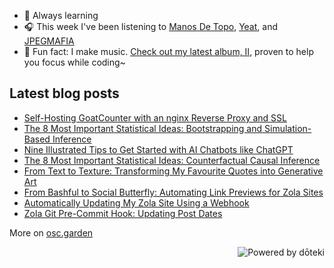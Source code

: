 - 🌱 Always learning
- 🎧 This week I've been listening to <!-- lastfm start -->[Manos De Topo](https://www.last.fm/music/Manos+De+Topo), [Yeat](https://www.last.fm/music/Yeat), and [JPEGMAFIA](https://www.last.fm/music/JPEGMAFIA)<!-- lastfm end -->
- 🎹 Fun fact: I make music. [Check out my latest album, II](https://oskerwyld.com/II), proven to help you focus while coding~

<!-- blog start -->
## Latest blog posts

- [Self-Hosting GoatCounter with an nginx Reverse Proxy and SSL](https://osc.garden/blog/self-hosting-goatcounter/)
- [The 8 Most Important Statistical Ideas: Bootstrapping and Simulation-Based Inference](https://osc.garden/blog/bootstrapping-and-simulation-based-inference/)
- [Nine Illustrated Tips to Get Started with AI Chatbots like ChatGPT](https://osc.garden/blog/beginners-guide-to-ai-chatbots/)
- [The 8 Most Important Statistical Ideas: Counterfactual Causal Inference](https://osc.garden/blog/counterfactual-causal-inference/)
- [From Text to Texture: Transforming My Favourite Quotes into Generative Art](https://osc.garden/blog/transforming-quotes-into-generative-art/)
- [From Bashful to Social Butterfly: Automating Link Previews for Zola Sites](https://osc.garden/blog/automating-social-media-cards-zola/)
- [Automatically Updating My Zola Site Using a Webhook](https://osc.garden/blog/updating-site-with-webhook/)
- [Zola Git Pre-Commit Hook: Updating Post Dates](https://osc.garden/blog/zola-date-git-hook/)

More on [osc.garden](https://osc.garden)
<!-- blog end -->

<a href="https://doteki.org"><img src="https://img.shields.io/badge/powered_by-d%C5%8Dteki-0?style=flat-square&labelColor=202b2d&color=5E936C" align="right" alt="Powered by dōteki"></a>
